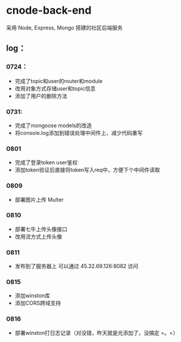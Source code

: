 # cnode-back-end
采用 Node, Express, Mongo 搭建的社区后端服务

## log：
### 0724：
- 完成了topic和user的router和module
- 改用对象方式存储user和topic信息
- 添加了用户的删除方法

### 0731:
- 完成了mongoose models的改造
- 将console.log添加到错误处理中间件上，减少代码重写

### 0801
- 完成了登录token user鉴权
- 添加token验证后直接将token写入req中，方便下个中间件读取

### 0809 
- 部署图片上传 Multer

### 0810 
- 部署七牛上传头像接口
- 改用流方式上传头像

### 0811 
- 发布到了服务器上 可以通过 45.32.69.126:8082 访问

### 0815
- 添加winston库
- 添加CORS跨域支持

### 0816
- 部署winston打日志记录（对没错，昨天就是光添加了，没搞定 =。=）
